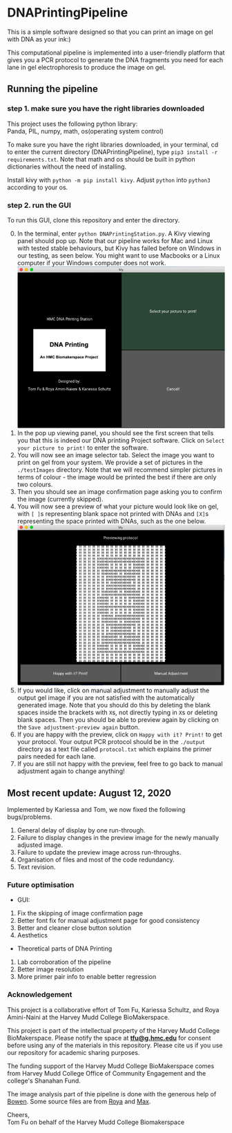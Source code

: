 # DNAPrintingPipeline

This is a simple software designed so that you can print an image on gel with DNA as your ink:)

This computational pipeline is implemented into a user-friendly platform that gives you a PCR protocol to generate the DNA fragments you need for each lane in gel electrophoresis to produce the image on gel.

## Running the pipeline

### step 1. make sure you have the right libraries downloaded

This project uses the following python library:  
Panda, PIL, numpy, math, os(operating system control)

To make sure you have the right libraries downloaded, in your terminal, cd to enter the current directory (DNAPrintingPipeline), type `pip3 install -r requirements.txt`. Note that math and os should be built in python dictionaries without the need of installing.

Install kivy with `python -m pip install kivy`. Adjust `python` into `python3` according to your os.

### step 2. run the GUI

To run this GUI, clone this repository and enter the directory.

0. In the terminal, enter `python DNAPrintingStation.py`. A Kivy viewing panel should pop up. Note that our pipeline works for Mac and Linux with tested stable behaviours, but Kivy has failed before on Windows in our testing, as seen below. You might want to use Macbooks or a Linux computer if your Windows computer does not work.
   ![fronPage](https://github.com/tommyfuu/DNAPrintingPipeline/blob/master/byProducts/frontPage.png)
1. In the pop up viewing panel, you should see the first screen that tells you that this is indeed our DNA printing Project software. Click on `Select your picture to print!` to enter the software.
2. You will now see an image selector tab. Select the image you want to print on gel from your system. We provide a set of pictures in the `./testImages` directory. Note that we will recommend simpler pictures in terms of colour - the image would be printed the best if there are only two colours.
3. Then you should see an image confirmation page asking you to confirm the image (currently skipped).
4. You will now see a preview of what your picture would look like on gel, with `[ ]`s representing blank space not printed with DNAs and `[X]`s representing the space printed with DNAs, such as the one below.
   ![previewExample](https://github.com/tommyfuu/DNAPrintingPipeline/blob/master/byProducts/previewExample.png)
5. If you would like, click on manual adjustment to manually adjust the output gel image if you are not satisfied with the automatically generated image. Note that you should do this by deleting the blank spaces inside the brackets with `X`s, not directly typing in `X`s or deleting blank spaces. Then you should be able to preview again by clicking on the `Save adjustment-preview again` button.
6. If you are happy with the preview, click on `Happy with it? Print!` to get your protocol. Your output PCR protocol should be in the `./output` directory as a text file called `protocol.txt` which explains the primer pairs needed for each lane.
7. If you are still not happy with the preview, feel free to go back to manual adjustment again to change anything!

## Most recent update: August 12, 2020

Implemented by Kariessa and Tom, we now fixed the following bugs/problems.

1. General delay of display by one run-through.
2. Failure to display changes in the preview image for the newly manually adjusted image.
3. Failure to update the preview image across run-throughs.
4. Organisation of files and most of the code redundancy.
5. Text revision.

### Future optimisation

- GUI:

1. Fix the skipping of image confirmation page
2. Better font fix for manual adjustment page for good consistency
3. Better and cleaner close button solution
4. Aesthetics

- Theoretical parts of DNA Printing

1. Lab corroboration of the pipeline
2. Better image resolution
3. More primer pair info to enable better regression

### Acknowledgement

This project is a collaborative effort of Tom Fu, Kariessa Schultz, and Roya Amini-Naini at the Harvey Mudd College BioMakerspace.

This project is part of the intellectual property of the Harvey Mudd College BioMakerspace. Please notify the space at **tfu@g.hmc.edu** for consent before using any of the materials in this repository. Please cite us if you use our repository for academic sharing purposes.

The funding support of the Harvey Mudd College BioMakerspace comes from Harvey Mudd College Office of Community Engagement and the college's Shanahan Fund.

The image analysis part of thie pipeline is done with the generous help of [Bowen](https://github.com/JiangBowen0008). Some source files are from [Roya](https://github.com/ramininaieni) and [Max](https://github.com/maxschommer).

Cheers,\
Tom Fu on behalf of the Harvey Mudd College Biomakerspace
